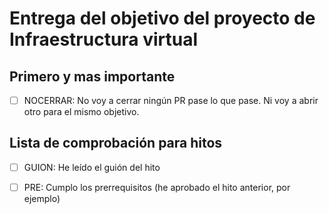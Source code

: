 # Entrega del objetivo del proyecto de Infraestructura virtual

## Primero y mas importante

* [ ] NOCERRAR: No voy a cerrar ningún PR pase lo que pase. Ni voy a abrir otro
      para el mismo objetivo.

## Lista de comprobación para hitos

* [ ] GUION: He leído el guión del hito
* [ ] PRE: Cumplo los prerrequisitos (he aprobado el hito anterior, por ejemplo)

